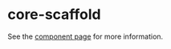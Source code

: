 core-scaffold
=============

See the [component page](http://polymer.github.io/core-scaffold) for more information.
